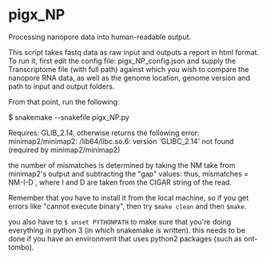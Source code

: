 # pigx_NP
 Processing nanopore data into human-readable output.

 This script takes fastq data as raw input and outputs a report in html format.
 To run it, first edit the config file: pigx_NP_config.json
and supply the Transcriptome file (with full path) against which you wish to compare the nanopore RNA data, as well as the genome location, genome version and path to input and output folders.

From that point, run the following:

$ snakemake --snakefile pigx_NP.py  

Requires: GLIB_2.14, otherwise returns the following error:
minimap2/minimap2: /lib64/libc.so.6: version `GLIBC_2.14' not found (required by minimap2/minimap2)

the number of mismatches is determined by taking the NM take from minimap2's output and subtracting the "gap" values: thus, mismatches = NM-I-D  , where I and D are taken from the CIGAR string of the read.

Remember that you have to install it from the local machine, so if you get errors like "cannot execute binary", then try `$make clean` and then `$make`.

you also have to `$ unset PYTHONPATH` to make sure that you're doing everything in python 3 (in which snakemake is written). this needs to be done if you have an environment that uses python2 packages (such as ont-tombo).

